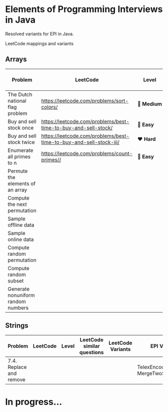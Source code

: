 # Elements of Programming Interviews in Java

Resolved variants for EPI in Java.

LeetCode mappings and variants

## Arrays

|Problem|LeetCode|Level|LeetCode similar questions|LeetCode Variants|EPI Variants
|---|---|---|---|---|---|
|The Dutch national flag problem|https://leetcode.com/problems/sort-colors/|:yellow_heart:&nbsp;**Medium**|
|Buy and sell stock once|https://leetcode.com/problems/best-time-to-buy-and-sell-stock/|:green_heart:&nbsp;**Easy**|
|Buy and sell stock twice|https://leetcode.com/problems/best-time-to-buy-and-sell-stock-iii/|:heart:&nbsp;**Hard**|
|Enumerate all primes to n|https://leetcode.com/problems/count-primes//|:green_heart:&nbsp;**Easy**|
|Permute the elements of an array|
|Compute the next permutation|
|Sample offline data|
|Sample online data|
|Compute random permutation|
|Compute random subset|
|Generate nonuniform random numbers|

## Strings

|Problem|LeetCode|Level|LeetCode similar questions|LeetCode Variants|EPI Variants
|---|---|---|---|---|---|
|7.4. Replace and remove| | | | |TelexEncoding, MergeTwoSortedArrays|


# In progress...
